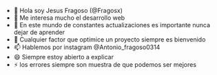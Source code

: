 - 👋 Hola soy Jesus Fragoso (@Fragosx)
- 👀 Me interesa mucho el desarrollo web
- 🌱 En este mundo de constantes actualizaciones es importante nunca dejar de aprender
- 💞️ Cualquier factor que optimice un proyecto siempre es bienvenido
- 📫 Hablemos por instagram @Antonio_fragoso0314
- 😄 Siempre estoy abierto a explicar
- ⚡ los errores siempre son muestra de que podemos ser mejores

<!---
Espero ayudarte y me alegra compartir mis ideas y trabajo, en especial cn quienes realmente estan 
interesados y van empezando.
--->
